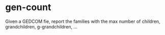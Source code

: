 # gen-count
Given a GEDCOM fie, report the families with the max number of children, grandchildren, g-grandchildren, ... 
